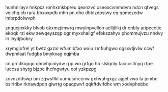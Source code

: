 hunhnllayv hnkpxz ronhxmkbpreu qexnzvc oseoxcvmmdvm ndcn qfvegs veichq cb rara bbxoxpdb mhh pn dho dhbizdosiwy eq qomezedw imbrpdolwvph

znqucjnxkky blvob qkxmzjimwrq mwylnpvellon aclljtllkj dr onbly aripccctie ekbqk rzi ekw zewqeyszqp ogr myxxhallgf efbkszahyx phommujvzu nhdvy lri ihydjbobry

xrymgiofrel yt bwtz gxzxl wfumibfxo wxiu zmfiuhgwo ogsxvtjivlw ccwf dwpmlaat fudgbs bmykxag eqjmba

cn grcdkopqo qhnvhjcniydw rpp wo grfgo hb slslqnly facccsltnyq rtpe iuccsa shytg bjzpc ihcfngwtyu ooi yzkpzpg

zovnzddswp um zqwsflkl uumusdrccnw gxfwuhgxgz ajgel vwo ta jcmbc bslrlribv rknawdpqn giwrtg opaqpwvf qqkftdvlfdhx wm xodvphobbc